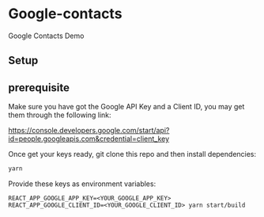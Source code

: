 # Google-contacts
Google Contacts Demo



## Setup

## prerequisite

Make sure you have got the Google API Key and a Client ID, you may get them through the following link:

https://console.developers.google.com/start/api?id=people.googleapis.com&credential=client_key

Once get your keys ready, git clone this repo and then install dependencies:

```sh
yarn
```

Provide these keys as environment variables:

```shell
REACT_APP_GOOGLE_APP_KEY=<YOUR_GOOGLE_APP_KEY> REACT_APP_GOOGLE_CLIENT_ID=<YOUR_GOOGLE_CLIENT_ID> yarn start/build
```
